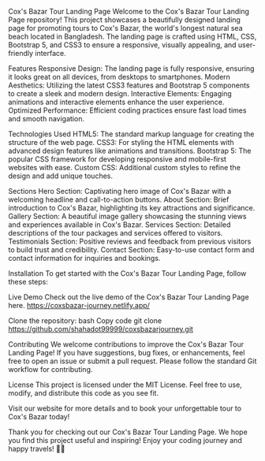 Cox's Bazar Tour Landing Page
Welcome to the Cox's Bazar Tour Landing Page repository! This project showcases a beautifully designed landing page for promoting tours to Cox's Bazar, the world's longest natural sea beach located in Bangladesh. The landing page is crafted using HTML, CSS, Bootstrap 5, and CSS3 to ensure a responsive, visually appealing, and user-friendly interface.

Features
Responsive Design: The landing page is fully responsive, ensuring it looks great on all devices, from desktops to smartphones.
Modern Aesthetics: Utilizing the latest CSS3 features and Bootstrap 5 components to create a sleek and modern design.
Interactive Elements: Engaging animations and interactive elements enhance the user experience.
Optimized Performance: Efficient coding practices ensure fast load times and smooth navigation.


Technologies Used
HTML5: The standard markup language for creating the structure of the web page.
CSS3: For styling the HTML elements with advanced design features like animations and transitions.
Bootstrap 5: The popular CSS framework for developing responsive and mobile-first websites with ease.
Custom CSS: Additional custom styles to refine the design and add unique touches.


Sections
Hero Section: Captivating hero image of Cox's Bazar with a welcoming headline and call-to-action buttons.
About Section: Brief introduction to Cox's Bazar, highlighting its key attractions and significance.
Gallery Section: A beautiful image gallery showcasing the stunning views and experiences available in Cox's Bazar.
Services Section: Detailed descriptions of the tour packages and services offered to visitors.
Testimonials Section: Positive reviews and feedback from previous visitors to build trust and credibility.
Contact Section: Easy-to-use contact form and contact information for inquiries and bookings.


Installation
To get started with the Cox's Bazar Tour Landing Page, follow these steps:


Live Demo
Check out the live demo of the Cox's Bazar Tour Landing Page here.
https://coxsbazar-journey.netlify.app/

Clone the repository:
bash
Copy code
git clone https://github.com/shahadot99999/coxsbazarjourney.git

Contributing
We welcome contributions to improve the Cox's Bazar Tour Landing Page! If you have suggestions, bug fixes, or enhancements, feel free to open an issue or submit a pull request. Please follow the standard Git workflow for contributing.

License
This project is licensed under the MIT License. Feel free to use, modify, and distribute this code as you see fit.

Visit our website for more details and to book your unforgettable tour to Cox's Bazar today!

Thank you for checking out our Cox's Bazar Tour Landing Page. We hope you find this project useful and inspiring! Enjoy your coding journey and happy travels! 🌴✨